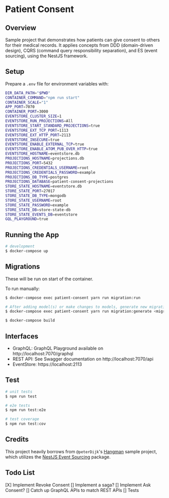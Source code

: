 # Patient Consent

## Overview

Sample project that demonstrates how patients can give consent to others for their medical records. It applies concepts from DDD (domain-driven design), CQRS (command query responsibility separation), and ES (event sourcing), using the NestJS framework.

## Setup

Prepare a `.env` file for environment variables with:

```bash
DIR_DATA_PATH="$PWD"
CONTAINER_COMMAND="npm run start"
CONTAINER_SCALE="1"
APP_PORT=7070
CONTAINER_PORT=3000
EVENTSTORE_CLUSTER_SIZE=1
EVENTSTORE_RUN_PROJECTIONS=All
EVENTSTORE_START_STANDARD_PROJECTIONS=true
EVENTSTORE_EXT_TCP_PORT=1113
EVENTSTORE_EXT_HTTP_PORT=2113
EVENTSTORE_INSECURE=true
EVENTSTORE_ENABLE_EXTERNAL_TCP=true
EVENTSTORE_ENABLE_ATOM_PUB_OVER_HTTP=true
EVENTSTORE_HOSTNAME=eventstore.db
PROJECTIONS_HOSTNAME=projections.db
PROJECTIONS_PORT=5432
PROJECTIONS_CREDENTIALS_USERNAME=root
PROJECTIONS_CREDENTIALS_PASSWORD=example
PROJECTIONS_DB_TYPE=postgres
PROJECTIONS_DATABASE=patient-consent-projections
STORE_STATE_HOSTNAME=eventstore.db
STORE_STATE_PORT=27017
STORE_STATE_DB_TYPE=mongodb
STORE_STATE_USERNAME=root
STORE_STATE_PASSWORD=example
STORE_STATE_DB=store-state-db
STORE_STATE_EVENTS_DB=eventstore
GQL_PLAYGROUND=true
```

## Running the App

```bash
# development
$ docker-compose up
```

## Migrations

These will be run on start of the container.

To run manually:

```bash
$ docker-compose exec patient-consent yarn run migration:run

# After adding model(s) or make changes to models, generate new migration:
$ docker-compose exec patient-consent yarn run migration:generate <migration-name>
```

```bash
$ docker-compose build
```

## Interfaces

- GraphQL: GraphQL Playground available on http://localhost:7070/graphql
- REST API: See Swagger documentation on http://localhost:7070/api
- EventStore: https://localhost:2113

## Test

```bash
# unit tests
$ npm run test

# e2e tests
$ npm run test:e2e

# test coverage
$ npm run test:cov
```

## Credits

This project heavily borrows from `@peterDijk`'s [Hangman](https://github.com/peterDijk/hangman-ddd-events) sample project, which utilizes the [NestJS Event Sourcing](https://github.com/peterDijk/nestjs-eventstoredb) package.

## Todo List

[X] Implement Revoke Consent
[] Implement a saga?
[] Implement Ask Consent?
[] Catch up GraphQL APIs to match REST APIs
[] Tests
